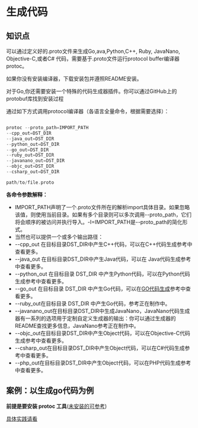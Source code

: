 # 生成代码


## 知识点
可以通过定义好的.proto文件来生成Go,ava,Python,C++, Ruby, JavaNano, Objective-C,或者C# 代码，需要基于.proto文件运行protocol buffer编译器protoc。

如果你没有安装编译器，下载安装包并遵照README安装。

对于Go,你还需要安装一个特殊的代码生成器插件。你可以通过GitHub上的protobuf库找到安装过程

通过如下方式调用protocol编译器（各语言全量命令，根据需要选择）：

```go

protoc --proto_path=IMPORT_PATH 
--cpp_out=DST_DIR 
--java_out=DST_DIR 
--python_out=DST_DIR 
--go_out=DST_DIR 
--ruby_out=DST_DIR 
--javanano_out=DST_DIR 
--objc_out=DST_DIR 
--csharp_out=DST_DIR 

path/to/file.proto
```

**各命令参数解释：**
- IMPORT_PATH声明了一个.proto文件所在的解析import具体目录。如果忽略该值，则使用当前目录。如果有多个目录则可以多次调用--proto_path，它们将会顺序的被访问并执行导入。-I=IMPORT_PATH是--proto_path的简化形式。
- 当然也可以提供一个或多个输出路径：
- --cpp_out 在目标目录DST_DIR中产生C++代码，可以在C++代码生成参考中查看更多。
- --java_out 在目标目录DST_DIR中产生Java代码，可以在 Java代码生成参考中查看更多。
- --python_out 在目标目录 DST_DIR 中产生Python代码，可以在Python代码生成参考中查看更多。
- --go_out 在目标目录 DST_DIR 中产生Go代码，可以在[GO代码生成](https://developers.google.com/protocol-buffers/docs/reference/go-generated?hl=zh-cn)参考中查看更多。
- --ruby_out在目标目录 DST_DIR 中产生Go代码，参考正在制作中。
- --javanano_out在目标目录DST_DIR中生成JavaNano，JavaNano代码生成器有一系列的选项用于定制自定义生成器的输出：你可以通过生成器的README查找更多信息，JavaNano参考正在制作中。
- --objc_out在目标目录DST_DIR中产生Object代码，可以在Objective-C代码生成参考中查看更多。
- --csharp_out在目标目录DST_DIR中产生Object代码，可以在C#代码生成参考中查看更多。
- --php_out在目标目录DST_DIR中产生Object代码，可以在PHP代码生成参考中查看更多。



## 案例：以生成go代码为例

**前提是要安装 protoc 工具**([未安装的可参考](../docs/01_grpc-go安装.md))

[具体实践请看](../docs/03_初步使用.md)
